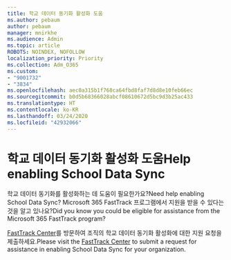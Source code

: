 ```yaml
---
title: 학교 데이터 동기화 활성화 도움
ms.author: pebaum
author: pebaum
manager: mnirkhe
ms.audience: Admin
ms.topic: article
ROBOTS: NOINDEX, NOFOLLOW
localization_priority: Priority
ms.collection: Adm_O365
ms.custom:
- "9001732"
- "3834"
ms.openlocfilehash: aec0a315b1f768ca64fbd8faf7d8d8e10feb66ec
ms.sourcegitcommit: b0d5b68366028abcf08610672d5bc9d3b25ac433
ms.translationtype: HT
ms.contentlocale: ko-KR
ms.lasthandoff: 03/24/2020
ms.locfileid: "42932066"
---
```

# <a name="help-enabling-school-data-sync"></a><span data-ttu-id="af821-102">학교 데이터 동기화 활성화 도움</span><span class="sxs-lookup"><span data-stu-id="af821-102">Help enabling School Data Sync</span></span>

<span data-ttu-id="af821-103">학교 데이터 동기화를 활성화하는 데 도움이 필요한가요?</span><span class="sxs-lookup"><span data-stu-id="af821-103">Need help enabling School Data Sync?</span></span> <span data-ttu-id="af821-104">Microsoft 365 FastTrack 프로그램에서 지원을 받을 수 있다는 것을 알고 있나요?</span><span class="sxs-lookup"><span data-stu-id="af821-104">Did you know you could be eligible for assistance from the Microsoft 365 FastTrack program?</span></span>

<span data-ttu-id="af821-105">[FastTrack Center](https://www.microsoft.com/fasttrack)를 방문하여 조직의 학교 데이터 동기화 활성화에 대한 지원 요청을 제출하세요.</span><span class="sxs-lookup"><span data-stu-id="af821-105">Please visit the [FastTrack Center](https://www.microsoft.com/fasttrack) to submit a request for assistance in enabling School Data Sync for your organization.</span></span>
